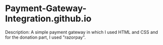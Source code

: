 # Payment-Gateway-Integration.github.io
Description:
A simple payment gateway in which I used HTML and CSS and for the donation part, I used "razorpay".  
